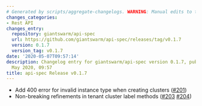 ```yaml
---
# Generated by scripts/aggregate-changelogs. WARNING: Manual edits to this files will be overwritten.
changes_categories:
- Rest API
changes_entry:
  repository: giantswarm/api-spec
  url: https://github.com/giantswarm/api-spec/releases/tag/v0.1.7
  version: 0.1.7
  version_tag: v0.1.7
date: '2020-05-07T09:57:14'
description: Changelog entry for giantswarm/api-spec version 0.1.7, published on 07
  May 2020, 09:57
title: api-spec Release v0.1.7
---
```


- Add 400 error for invalid instance type when creating clusters ([#201](https://github.com/giantswarm/api-spec/pull/201))
- Non-breaking refinements in tenant cluster label methods ([#203](https://github.com/giantswarm/api-spec/pull/203) [#204](https://github.com/giantswarm/api-spec/pull/204))
